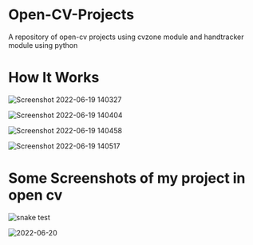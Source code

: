 # Open-CV-Projects
A repository of open-cv projects using cvzone module and handtracker module using python
<h1> How It Works</h1>

![Screenshot 2022-06-19 140327](https://user-images.githubusercontent.com/78073395/174536895-0203862c-7aec-4a60-bc34-e8f94f447cde.png)


![Screenshot 2022-06-19 140404](https://user-images.githubusercontent.com/78073395/174536907-9f73bd7e-f5bf-4501-97f2-e73805dd59ec.png)

![Screenshot 2022-06-19 140458](https://user-images.githubusercontent.com/78073395/174536917-3bca616b-c8a9-4bd8-a64d-6322a3cd5f6c.png)

![Screenshot 2022-06-19 140517](https://user-images.githubusercontent.com/78073395/174536931-94ac1bb4-aa8e-4d1f-bd6b-22a0b8151cdd.png)


<h1> Some Screenshots of my project in open cv </h1>

![snake test](https://user-images.githubusercontent.com/78073395/174536956-f28fe6f1-3dd9-4c94-9464-9155d9793abd.png)

![2022-06-20](https://user-images.githubusercontent.com/78073395/174536995-a2fe82ef-b3fa-49bb-90ce-d3e20a945cdc.png)
